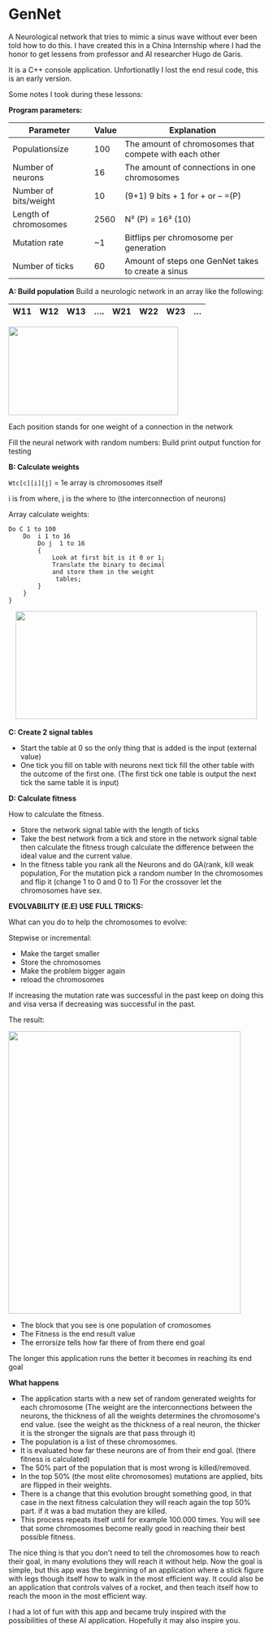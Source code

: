 # GenNet
A Neurological network that tries to mimic a sinus wave without ever been told how to do this.
I have created this in a China Internship where I had the honor to get lessens from professor and AI researcher Hugo de Garis.

It is a C++ console application.
Unfortionatlly I lost the end resul code, this is an early version. 


Some notes I took during these lessons:

**Program parameters:**

Parameter | Value | Explanation
--- | --- | --- 
Populationsize | 100 | The amount of chromosomes that compete with each other
Number of neurons | 16 | The amount of connections in one chromosomes
Number of bits/weight| 10 | (9+1) 9 bits + 1 for + or – =(P)
Length of chromosomes| 2560 | N² (P) = 16² (10) 
Mutation rate | ~1 | Bitflips per chromosome per generation
Number of ticks | 60 | Amount of steps one GenNet takes to create a sinus 

**A: Build population**
Build a neurologic network in an array like the following:

| W11 | W12 | W13 | …. | W21 | W22 | W23 | … | 
| - | - | - | - | - | - | - | - | 


<img src="https://user-images.githubusercontent.com/19152655/156929699-a46540c8-dee2-40be-878e-f1ec0704d356.png" width="334" height="174">


Each position stands for one weight of a connection in the network	
  
Fill the neural network with random numbers:
Build print output function for testing 		
							

**B: Calculate weights**

`Wtc[c][i][j]`  = 1e array is chromosomes itself

i is from where, j is the where to (the interconnection of neurons)

Array calculate weights:
```
Do C 1 to 100
	Do  i 1 to 16
	 	Do j  1 to 16
		{
			Look at first bit is it 0 or 1;
			Translate the binary to decimal 
			and store them in the weight
			 tables; 
		}
	}
}
```

 <img src="https://user-images.githubusercontent.com/19152655/156931013-5549f503-b4e5-493e-a340-ca84331913b0.png" width="475" height="212">
 
 
 **C: Create 2 signal tables**
 
- Start the table at 0 so the only thing that is added is the input (external value)
- One tick you fill on table with neurons next tick fill the other table 
with the outcome of the first one. (The first tick one table is output 
the next tick the same table it is input)


**D: Calculate fitness**

How to calculate the fitness.
- Store the network signal table with the length of ticks
- Take the best network from a tick and store in the network signal table then calculate the fitness trough calculate the difference between the ideal value and the current value.
- In the fitness table you rank all the Neurons and do GA(rank, kill weak population, 
For the mutation pick a random number 
In the chromosomes and flip it 
(change 1 to 0 and 0 to 1)
For the crossover let the chromosomes have sex.
 
**EVOLVABILITY (E.E) USE FULL TRICKS:**

What can you do to help the chromosomes to evolve:

Stepwise or incremental:
- Make the target smaller
- Store the chromosomes
- Make the problem bigger again
- reload the chromosomes 

If increasing the mutation rate was successful in the past keep on doing this and visa versa if decreasing was successful in the past.




The result:

<img src="https://user-images.githubusercontent.com/19152655/156931411-5d0869fe-34b5-47dc-b193-f2389dc0f1c9.png" width="457" height="555">

- The block that you see is one population of cromosomes
- The Fitness is the end result value
- The errorsize tells how far there of from there end goal

The longer this application runs the better it becomes in reaching its end goal 


**What happens**
- The application starts with a new set of random generated weights for each chromosome (The weight are the interconnections between the neurons, the thickness of all the weights determines the chromosome's end value. (see the weight as the thickness of a real neuron, the thicker it is the stronger the signals are that pass through it)
- The population is a list of these chromosomes.
- It is evaluated how far these neurons are of from their end goal. (there fitness is calculated)
- The 50% part of the population that is most wrong is killed/removed.
- In the top 50% (the most elite chromosomes) mutations are applied, bits are flipped in their weights.
- There is a change that this evolution brought something good, in that case in the next fitness calculation they will reach again the top 50% part. if it was a bad mutation they are killed.
- This process repeats itself until for example 100.000 times. You will see that some chromosomes become really good in reaching their best possible fitness.

The nice thing is that you don't need to tell the chromosomes how to reach their goal, in many evolutions they will reach it without help.
Now the goal is simple, but this app was the beginning of an application where a stick figure with legs though itself how to walk in the most efficient way.
It could also be an application that controls valves of a rocket, and then teach itself how to reach the moon in the most efficient way.

I had a lot of fun with this app and became truly inspired with the possibilities of these AI application. Hopefully it may also inspire you.
